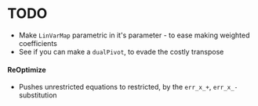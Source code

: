 TODO
====

- Make `LinVarMap` parametric in it's parameter - to ease making weighted coefficients
- See if you can make a `dualPivot`, to evade the costly transpose

#### ReOptimize

- Pushes unrestricted equations to restricted, by the `err_x_+`, `err_x_-` substitution

